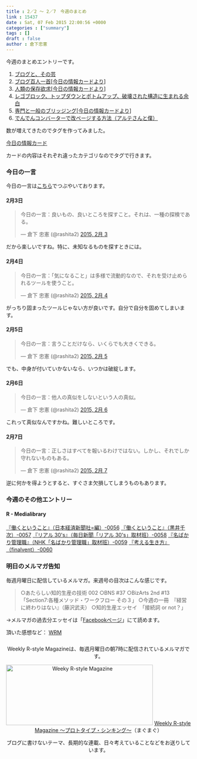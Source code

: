 ```yaml
---
title : 2／2 〜 2／7　今週のまとめ
link : 15437
date : Sat, 07 Feb 2015 22:00:56 +0000
categories : ["summary"]
tags : []
draft : false
author : 倉下忠憲
---
```


今週のまとめエントリーです。
 
<ol>
<li><a href="https://rashita.net/blog/?p=15406" target="_blank">ブログと、その芸</a></li>
<li><a href="https://rashita.net/blog/?p=15410" target="_blank">ブログ百人一首[今日の情報カードより]</a></li>
<li><a href="https://rashita.net/blog/?p=15417" target="_blank">人類の保存欲求[今日の情報カードより]</a></li>
<li><a href="https://rashita.net/blog/?p=15422" target="_blank">レゴブロック、トップダウンとボトムアップ、破壊された構造に生まれる余白</a></li>
<li><a href="https://rashita.net/blog/?p=15427" target="_blank">専門と一般のブリッジング[今日の情報カードより]</a></li>
<li><a href="https://rashita.net/blog/?p=15432" target="_blank">でんでんコンバーターで改ページする方法（アルテさんと僕）</a></li>
</ol>

数が増えてきたのでタグを作ってみました。

<a href="https://rashita.net/blog/?tag=%e4%bb%8a%e6%97%a5%e3%81%ae%e6%83%85%e5%a0%b1%e3%82%ab%e3%83%bc%e3%83%89" target="_blank">今日の情報カード</a>

カードの内容はそれぞれ違ったカテゴリなのでタグで行きます。

<h3>今日の一言</h3>
今日の一言は<a href="http://twitter.com/rashita2 ">こちら</a>でつぶやいております。

<h4>2月3日</h4>

<blockquote class="twitter-tweet" lang="ja"><p>今日の一言：良いもの、良いところを探すこと。それは、一種の探検である。</p>&mdash; 倉下 忠憲 (@rashita2) <a href="https://twitter.com/rashita2/status/562551224986116097">2015, 2月 3</a></blockquote>
<script async src="//platform.twitter.com/widgets.js" charset="utf-8"></script>

だから楽しいですね。特に、未知なるものを探すときには。

<h4>2月4日</h4>

<blockquote class="twitter-tweet" lang="ja"><p>今日の一言：「気になること」は多様で流動的なので、それを受け止められるツールを使うこと。</p>&mdash; 倉下 忠憲 (@rashita2) <a href="https://twitter.com/rashita2/status/562857336176644096">2015, 2月 4</a></blockquote>
<script async src="//platform.twitter.com/widgets.js" charset="utf-8"></script>

がっちり固まったツールじゃない方が良いです。自分で自分を固めてしまいます。

<h4>2月5日</h4>

<blockquote class="twitter-tweet" lang="ja"><p>今日の一言：言うことだけなら、いくらでも大きくできる。</p>&mdash; 倉下 忠憲 (@rashita2) <a href="https://twitter.com/rashita2/status/563319711039901696">2015, 2月 5</a></blockquote>
<script async src="//platform.twitter.com/widgets.js" charset="utf-8"></script>

でも、中身が付いていかないなら、いつかは破綻します。

<h4>2月6日</h4>

<blockquote class="twitter-tweet" lang="ja"><p>今日の一言：他人の真似をしないという人の真似。</p>&mdash; 倉下 忠憲 (@rashita2) <a href="https://twitter.com/rashita2/status/563607895606960128">2015, 2月 6</a></blockquote>
<script async src="//platform.twitter.com/widgets.js" charset="utf-8"></script>

これって真似なんですかね。難しいところです。

<h4>2月7日</h4>

<blockquote class="twitter-tweet" lang="ja"><p>今日の一言：正しさはすべてを報いるわけではない。しかし、それでしか守れないものもある。</p>&mdash; 倉下 忠憲 (@rashita2) <a href="https://twitter.com/rashita2/status/563928271801176067">2015, 2月 7</a></blockquote>
<script async src="//platform.twitter.com/widgets.js" charset="utf-8"></script>

逆に何かを得ようとすると、すぐさま欠損してしまうものもあります。

<h3>今週のその他エントリー</h3>

<H4>R - Medialibrary</H4>

<a href="http://openbooksauce.postach.io/dong-kutoiukoto-ri-ben-jing-ji-xin-wen-she-bian-0056" target="_blank">『働くということ』（日本経済新聞社=編）-0056</a>
<a href="http://openbooksauce.postach.io/dong-kutoiukoto-hei-jing-qian-ci-0057" target="_blank">『働くということ』（黒井千次）-0057</a>
<a href="http://openbooksauce.postach.io/riaru-30s-mei-ri-xin-wen-riaru-30s-qu-cai-ban-0058" target="_blank">『リアル 30's』（毎日新聞「リアル 30's」取材班）-0058</a>
<a href="http://openbooksauce.postach.io/ming-bakariguan-li-zhi-nhk-ming-bakariguan-li-zhi-qu-cai-ban-0059" target="_blank">『名ばかり管理職』（NHK「名ばかり管理職」取材班）-0059</a>
<a href="http://openbooksauce.postach.io/kao-erusheng-kifang-finalvent-0060" target="_blank">『考える生き方』（finalvent）-0060</a>

<h3>明日のメルマガ告知</h3>
毎週月曜日に配信しているメルマガ。来週号の目次はこんな感じです。
<blockquote>
○あたらしい知的生産の技術 002
○BNS #37
○BizArts 2nd #13 「Section7:各種メソッド・ワークフロー その３」
○今週の一冊　『経営に終わりはない』（藤沢武夫）
○知的生産エッセイ　「接続詞 or not？」
</blockquote>
→メルマガの過去分エッセイは「<a href="http://www.facebook.com/home.php#!/rashitaportal">Facebookページ</a>」にて読めます。

頂いた感想など：
<a class="twitter-timeline"  href="https://twitter.com/rashita2/timelines/427262290753097729"  data-widget-id="427265271171010561">WRM</a>
    <script>!function(d,s,id){var js,fjs=d.getElementsByTagName(s)[0],p=/^http:/.test(d.location)?'http':'https';if(!d.getElementById(id)){js=d.createElement(s);js.id=id;js.src=p+"://platform.twitter.com/widgets.js";fjs.parentNode.insertBefore(js,fjs);}}(document,"script","twitter-wjs");</script>


<div style="text-align:center;margin-top:25px;">
Weekly R-style Magazineは、毎週月曜日の朝7時に配信されているメルマガです。

<a href="http://www.mag2.com/m/0001185133.html" target="_blank"><img src="https://rashita.net/blog/wp-content/uploads/2010/09/mmbanner.jpg" alt="Weeky R-style Magazine" width="400" height="165" class="alignnone size-full wp-image-12201" /></a>
<a href="http://www.mag2.com/m/0001185133.html" target="_blank">Weekly R-style Magazine ～プロトタイプ・シンキング～</a>（まぐまぐ）

ブログに書けないテーマ、長期的な連載、日々考えていることなどをお送りしています。
</div> 